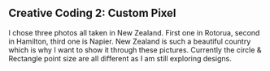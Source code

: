 ## Creative Coding 2: Custom Pixel

I chose three photos all taken in New Zealand. First one in Rotorua, second in Hamilton, third one is Napier. New Zealand is such a beautiful country which is why I want to show it through these pictures. Currently the circle & Rectangle point size are all different as I am still exploring designs. 
